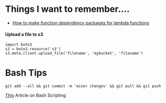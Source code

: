 # Things I want to remember....

- [How to make function dependency packages for lambda functions](https://docs.aws.amazon.com/lambda/latest/dg/lambda-python-how-to-create-deployment-package.html#python-package-dependencies)

#### Upload a file to s3
```
import boto3
s3 = boto3.resource('s3')
s3.meta.client.upload_file('filename', 'mybucket', 'filename')
```

# Bash Tips
`git add --all && git commit -m 'minor changes' && git pull && git push`

[This](https://abesamma.github.io/#Automating%20Stuff%20with%20Bash%20scripts) Article on Bash Scripting
